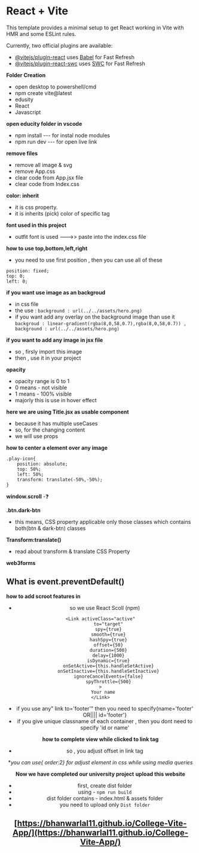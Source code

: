 # React + Vite

This template provides a minimal setup to get React working in Vite with HMR and some ESLint rules.

Currently, two official plugins are available:

- [@vitejs/plugin-react](https://github.com/vitejs/vite-plugin-react/blob/main/packages/plugin-react/README.md) uses [Babel](https://babeljs.io/) for Fast Refresh
- [@vitejs/plugin-react-swc](https://github.com/vitejs/vite-plugin-react-swc) uses [SWC](https://swc.rs/) for Fast Refresh

**Folder Creation**
- open desktop to powershell/cmd
- npm create vite@latest
- edusity
- React
- Javascript

**open educity folder in vscode**
- npm install --- for instal node modules
- npm run dev --- for open live link

**remove files**
- remove all image & svg
- remove App.css
- clear code from App.jsx file
- clear code from Index.css

**color: inherit**
- it is css property.
- it is inherits (pick) color of specific tag

**font used in this project**
- outfit font is used --->> paste into the index.css file

**how to use top,bottom,left,right**
- you need to use first position , then you can use all of these
```
position: fixed;
top: 0;
left: 0;
```

**if you want use image as an backgroud**
- in css file
- the use :
```background : url(../../assets/hero.png) ```
- if you want add any overlay on the background image than use it
``` backgroud : linear-gradient(rgba(8,0,58,0.7),rgba(8,0,58,0.7)) , background : url(../../assets/hero.png) ```

**if you want to add any image in jsx file**
- so , firsly import this image 
- then , use it in your project


**opacity**
- opacity range is 0 to 1
- 0 means - not visible
- 1 means - 100% visible
- majorly this is use in hover effect

**here we are using Title.jsx as usable component**
- because it has multiple useCases
- so, for the changing content
- we will use props


**how to center a element over any image**
```
.play-icon{
    position: absolute;
    top: 50%;
    left: 50%;
    transform: translate(-50%,-50%);
}
```


**window.scroll**
-❓

**.btn.dark-btn**
- this means, CSS property applicable only those classes which contains both(btn & dark-btn) classes

**Transform:translate()**
- read about transform & translate CSS Property

**web3forms**

**What is event.preventDefault()**
- 

**how to add scroot features in <Header/>**
- so we use React Scoll (npm)
```
<Link activeClass="active"
      to="target"
      spy={true}
      smooth={true}
      hashSpy={true}
      offset={50}
      duration={500}
      delay={1000}
      isDynamic={true}
      onSetActive={this.handleSetActive}
      onSetInactive={this.handleSetInactive}
      ignoreCancelEvents={false}
      spyThrottle={500}
>
  Your name
</Link>
```
- if you use any" link to='footer'" then you need to specify{name='footer' OR|||| id='footer'}
- if you give unique classname of each container , then you dont need to specify 'id or name'


**how to complete view while clicked to link tag**
- so , you adjust offset in link tag

**you can use{ order:2} for adjust element in css while using media queries*

**Now we have completed our university project**
**upload this website**
- first, create dist folder 
- using - `npm run build`
- dist folder contains - index.html & assets folder
- you need to upload only `Dist folder`


## [https://bhanwarlal11.github.io/College-Vite-App/](https://bhanwarlal11.github.io/College-Vite-App/)